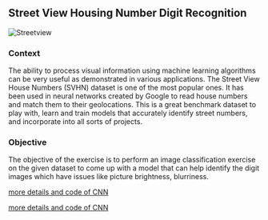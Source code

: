 ## Street View Housing Number Digit Recognition
![Streetview](https://user-images.githubusercontent.com/81551950/148705933-bdbe030b-3b44-4136-887f-c0a31e15ecef.jpeg)


### Context

The ability to process visual information using machine learning algorithms can be very useful as demonstrated in various applications. The Street View House Numbers (SVHN) dataset is one of the most popular ones. It has been used in neural networks created by Google to read house numbers and match them to their geolocations. This is a great benchmark dataset to play with, learn and train models that accurately identify street numbers, and incorporate into all sorts of projects.

### Objective

The objective of the exercise is to perform an image classification exercise on the given dataset to come up with a model that can help identify the digit images which have issues like picture brightness, blurriness. 

[more details and code of CNN](./CNN_SVHN-Project)

[more details and code of CNN](./NN_SVHN-Project)
